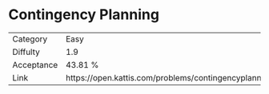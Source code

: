 # Contingency Planning

<table>
    <tr>
        <td>Category</td>
        <td>Easy</td>
    </tr>
    <tr>
        <td>Diffulty</td>
        <td>1.9</td>
    </tr>
    <tr>
        <td>Acceptance</td>
        <td>43.81 %</td>
    </tr>
    <tr>
        <td>Link</td>
        <td>https://open.kattis.com/problems/contingencyplanning</td>
    </tr>
</table>